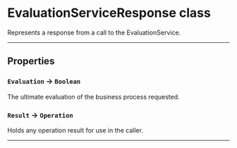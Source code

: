 # EvaluationServiceResponse class

Represents a response from a call to the EvaluationService.

---
## Properties

### `Evaluation` → `Boolean`

The ultimate evaluation of the business process requested.

### `Result` → `Operation`

Holds any operation result for use in the caller.

---
